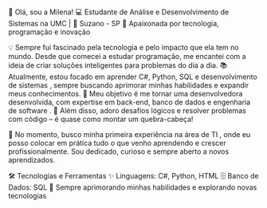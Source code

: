 👋 Olá, sou a Milena!
💻 Estudante de Análise e Desenvolvimento de Sistemas na UMC | 📍 Suzano - SP
🚀 Apaixonada por tecnologia, programação e inovação

💡 Sempre fui fascinado pela tecnologia e pelo impacto que ela tem no mundo. Desde que comecei a estudar programação, me encantei com a ideia de criar soluções inteligentes para problemas do dia a dia.
📚 Atualmente, estou focado em aprender C#, Python, SQL e desenvolvimento de sistemas , sempre buscando aprimorar minhas habilidades e expandir meus conhecimentos.
🎯 Meu objetivo é me tornar uma desenvolvedora desenvolvida, com expertise em back-end, banco de dados e engenharia de software .
🤖 Além disso, adoro desafios lógicos e resolver problemas com código – é quase como montar um quebra-cabeça!

💼 No momento, busco minha primeira experiência na área de TI , onde eu posso colocar em prática tudo o que venho aprendendo e crescer profissionalmente. Sou dedicado, curioso e sempre aberto a novos aprendizados.

🛠️ Tecnologias e Ferramentas
✨ Linguagens: C#, Python, HTML
🗄️ Banco de Dados: SQL
📌 Sempre aprimorando minhas habilidades e explorando novas tecnologias
